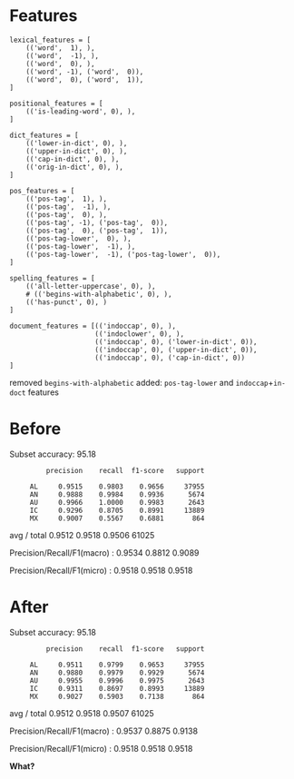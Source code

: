 # Features

```
lexical_features = [ 
    (('word',  1), ),
    (('word',  -1), ),
    (('word',  0), ),
    (('word', -1), ('word',  0)),
    (('word',  0), ('word',  1)),
]

positional_features = [
    (('is-leading-word', 0), ),
]

dict_features = [
    (('lower-in-dict', 0), ),
    (('upper-in-dict', 0), ),
    (('cap-in-dict', 0), ),
    (('orig-in-dict', 0), ),
]

pos_features = [
    (('pos-tag',  1), ),
    (('pos-tag',  -1), ),
    (('pos-tag',  0), ),
    (('pos-tag', -1), ('pos-tag',  0)),
    (('pos-tag',  0), ('pos-tag',  1)),
    (('pos-tag-lower',  0), ),
    (('pos-tag-lower',  -1), ),
    (('pos-tag-lower',  -1), ('pos-tag-lower',  0)),
]

spelling_features = [
    (('all-letter-uppercase', 0), ),
    # (('begins-with-alphabetic', 0), ),
    (('has-punct', 0), )
]

document_features = [(('indoccap', 0), ),
                     (('indoclower', 0), ),
                     (('indoccap', 0), ('lower-in-dict', 0)),
                     (('indoccap', 0), ('upper-in-dict', 0)),
                     (('indoccap', 0), ('cap-in-dict', 0))
]

```

removed `begins-with-alphabetic`
added: `pos-tag-lower` and `indoccap`+`in-doct` features

# Before

Subset accuracy: 95.18

             precision    recall  f1-score   support

         AL     0.9515    0.9803    0.9656     37955
         AN     0.9888    0.9984    0.9936      5674
         AU     0.9966    1.0000    0.9983      2643
         IC     0.9296    0.8705    0.8991     13889
         MX     0.9007    0.5567    0.6881       864

avg / total     0.9512    0.9518    0.9506     61025

Precision/Recall/F1(macro) : 0.9534  0.8812  0.9089

Precision/Recall/F1(micro) : 0.9518  0.9518  0.9518


# After


Subset accuracy: 95.18

             precision    recall  f1-score   support

         AL     0.9511    0.9799    0.9653     37955
         AN     0.9880    0.9979    0.9929      5674
         AU     0.9955    0.9996    0.9975      2643
         IC     0.9311    0.8697    0.8993     13889
         MX     0.9027    0.5903    0.7138       864

avg / total     0.9512    0.9518    0.9507     61025

Precision/Recall/F1(macro) : 0.9537  0.8875  0.9138

Precision/Recall/F1(micro) : 0.9518  0.9518  0.9518

**What?**

